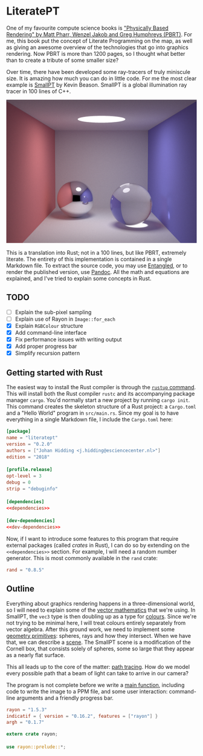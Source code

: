 # LiteratePT
One of my favourite compute science books is ["Physically Based Rendering" by Matt Pharr, Wenzel Jakob and Greg Humphreys (PBRT)](https://pbrt.org/). For me, this book put the concept of Literate Programming on the map, as well as giving an awesome overview of the technologies that go into graphics rendering. Now PBRT is more than 1200 pages, so I thought what better than to create a tribute of some smaller size?

Over time, there have been developed some ray-tracers of truly miniscule size. It is amazing how much you can do in little code. For me the most clear example is [SmallPT](https://www.kevinbeason.com/smallpt/) by Kevin Beason. SmallPT is a global illumination ray tracer in 100 lines of C++.

![10000 spp rendering](img/image.png)

This is a translation into Rust; not in a 100 lines, but like PBRT, extremely literate. The entirety of this implementation is contained in a single Markdown file. To extract the source code, you may use [Entangled](https://entangled.github.io/), or to render the published version, use [Pandoc](https://pandoc.org/). All the math and equations are explained, and I've tried to explain some concepts in Rust.

## TODO

- [ ] Explain the sub-pixel sampling
- [ ] Explain use of Rayon in `Image::for_each`
- [x] Explain `RGBColour` structure
- [x] Add command-line interface
- [x] Fix performance issues with writing output
- [x] Add proper progress bar
- [x] Simplify recursion pattern

## Getting started with Rust
The easiest way to install the Rust compiler is through the [`rustup` command](https://rustup.rs/). This will install both the Rust compiler `rustc` and its accompanying package manager `cargo`. You'd normally start a new project by running `cargo init`. This command creates the skeleton structure of a Rust project: a `Cargo.toml` and a "Hello World" program in `src/main.rs`. Since my goal is to have everything in a single Markdown file, I include the `Cargo.toml` here:

```toml file=Cargo.toml
[package]
name = "literatept"
version = "0.2.0"
authors = ["Johan Hidding <j.hidding@esciencecenter.nl>"]
edition = "2018"

[profile.release]
opt-level = 3
debug = 0
strip = "debuginfo"

[dependencies]
<<dependencies>>

[dev-dependencies]
<<dev-dependencies>>
```

Now, if I want to introduce some features to this program that require external packages (called *crates* in Rust), I can do so by extending on the `<<dependencies>>` section. For example, I will need a random number generator. This is most commonly available in the `rand` crate:
<!-- > The package description can be extended using [more keys and their definitions](https://doc.rust-lang.org/cargo/reference/manifest.html) -->

```toml #dependencies
rand = "0.8.5"
```

## Outline
Everything about graphics rendering happens in a three-dimensional world, so I will need to explain some of the [vector mathematics](#vectors) that we're using. In SmallPT, the `vec3` type is then doubling up as a type for [colours](#colours). Since we're not trying to be minimal here, I will treat colours entirely separately from vector algebra. After this ground work, we need to implement some [geometry primitives](#geometry): spheres, rays and how they intersect. When we have that, we can describe a [scene](#scene). The SmallPT scene is a modification of the Cornell box, that consists solely of spheres, some so large that they appear as a nearly flat surface.

This all leads up to the core of the matter: [path tracing](#path-tracing). How do we model every possible path that a beam of light can take to arrive in our camera?

The program is not complete before we write a [main function](#main), including code to write the image to a PPM file, and some user interaction: command-line arguments and a friendly progress bar.

```toml #dependencies
rayon = "1.5.3"
indicatif = { version = "0.16.2", features = ["rayon"] }
argh = "0.1.7"
```

```rust #imports
extern crate rayon;

use rayon::prelude::*;
```
